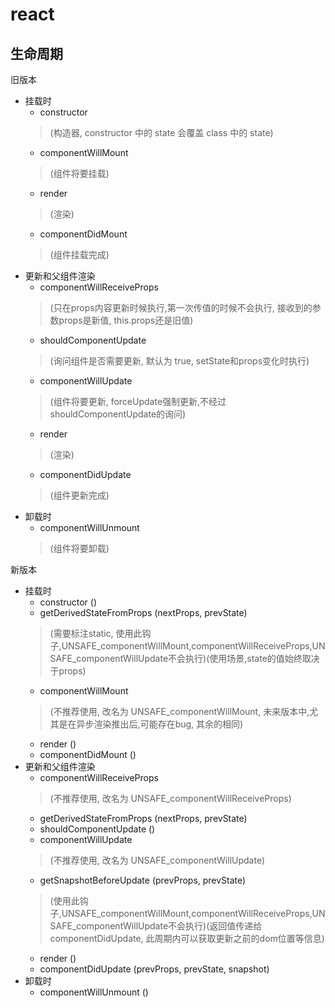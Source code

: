 # react

## 生命周期

旧版本
+ 挂载时
  + constructor 
  >(构造器, constructor 中的 state 会覆盖 class 中的 state)
  + componentWillMount 
  > (组件将要挂载)
  + render 
  > (渲染)
  + componentDidMount 
  > (组件挂载完成)
+ 更新和父组件渲染
  + componentWillReceiveProps 
  > (只在props内容更新时候执行,第一次传值的时候不会执行, 接收到的参数props是新值, this.props还是旧值)
  + shouldComponentUpdate 
  > (询问组件是否需要更新, 默认为 true, setState和props变化时执行)
  + componentWillUpdate 
  > (组件将要更新, forceUpdate强制更新,不经过shouldComponentUpdate的询问)
  + render 
  > (渲染)
  + componentDidUpdate 
  > (组件更新完成)
+ 卸载时
  + componentWillUnmount
  > (组件将要卸载)

新版本
+ 挂载时
  + constructor ()
  + getDerivedStateFromProps (nextProps, prevState) 
  > (需要标注static, 使用此钩子,UNSAFE_componentWillMount,componentWillReceiveProps,UNSAFE_componentWillUpdate不会执行)(使用场景,state的值始终取决于props)
  + componentWillMount 
  > (不推荐使用, 改名为 UNSAFE_componentWillMount, 未来版本中,尤其是在异步渲染推出后,可能存在bug, 其余的相同)
  + render ()
  + componentDidMount ()
+ 更新和父组件渲染
  + componentWillReceiveProps 
  > (不推荐使用, 改名为 UNSAFE_componentWillReceiveProps)
  + getDerivedStateFromProps (nextProps, prevState)
  + shouldComponentUpdate ()
  + componentWillUpdate 
  > (不推荐使用, 改名为 UNSAFE_componentWillUpdate)
  + getSnapshotBeforeUpdate (prevProps, prevState)
  > (使用此钩子,UNSAFE_componentWillMount,componentWillReceiveProps,UNSAFE_componentWillUpdate不会执行)(返回值传递给componentDidUpdate, 此周期内可以获取更新之前的dom位置等信息)
  + render ()
  + componentDidUpdate (prevProps, prevState, snapshot)
+ 卸载时
  + componentWillUnmount ()

